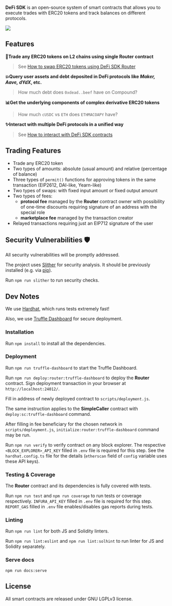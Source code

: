 
**DeFi SDK** is an open-source system of smart contracts that allows you to execute trades with ERC20 tokens and track balances on different protocols.

![](https://i.ibb.co/RC54SjL/defisdk.png)

## Features

**💸Trade any ERC20 tokens on L2 chains using single Router contract**
> See [How to swap ERC20 tokens using DeFi SDK Router](docs/router.md)

**💥Query user assets and debt deposited in DeFi protocols like *Maker, Aave, dYdX*, etc.**
> How much debt does `0xdead..beef` have on Compound?

**📊Get the underlying components of complex derivative ERC20 tokens**
> How much `cUSDC` vs `ETH` does `ETHMACOAPY` have?

**✨Interact with multiple DeFi protocols in a unified way**
> See [How to interact with DeFi SDK contracts](docs/interacting.md)

## Trading Features

* Trade any ERC20 token
* Two types of amounts: absolute (usual amount) and relative (percentage of balance)
* Three types of `permit()` functions for approving tokens in the same transaction (EIP2612, DAI-like, Yearn-like)
* Two types of swaps: with fixed input amount or fixed output amount
* Two types of fees:
  * **protocol fee** managed by the **Router** contract owner with possibility of one-time discounts requiring signature of an address with the special role
  * **marketplace fee** managed by the transaction creator
* Relayed transactions requiring just an EIP712 signature of the user


## Security Vulnerabilities 🛡

All security vulnerabilities will be promptly addressed.

The project uses [Slither](https://github.com/crytic/slither) for security analysis.
It should be previously installed (e.g. via [pip](https://pypi.org/project/pip/)).

Run `npm run slither` to run security checks.

## Dev Notes

We use [Hardhat](https://github.com/NomicFoundation/hardhat), which runs tests extremely fast!

Also, we use [Truffle Dashboard](https://trufflesuite.com/docs/truffle/getting-started/using-the-truffle-dashboard/) for secure deployment.

### Installation

Run `npm install` to install all the dependencies.

### Deployment

Run `npm run truffle-dashboard` to start the Truffle Dashboard.

Run `npm run deploy:router:truffle-dashboard` to deploy the **Router** contract.
Sign deployment transaction in your browser at `http://localhost:24012/`.

Fill in address of newly deployed contract to `scripts/deployment.js`.

The same instruction applies to the **SimpleCaller** contract with `deploy:sc:truffle-dashboard` command.

After filling in fee beneficiary for the chosen network in `scripts/deployment.js`, `initialize:router:truffle-dashboard` command may be run.

Run `npm run verify` to verify contract on any block explorer.
The respective `<BLOCK_EXPLORER>_API_KEY` filled in `.env` file is required for this step.
See the `hardhat.config.ts` file for the details (`etherscan` field of `config` variable uses these API keys).

### Testing & Coverage

The **Router** contract and its dependencies is fully covered with tests.

Run `npm run test` and `npm run coverage` to run tests or coverage respectively.
`INFURA_API_KEY` filled in `.env` file is required for this step.
`REPORT_GAS` filled in `.env` file enables/disables gas reports during tests.

### Linting

Run `npm run lint` for both JS and Solidity linters.

Run `npm run lint:eslint` and `npm run lint:solhint` to run linter for JS and Solidity separately.

### Serve docs

`npm run docs:serve`

## License

All smart contracts are released under GNU LGPLv3 license.
